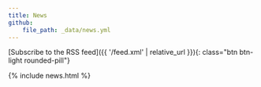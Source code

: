 ```yaml
---
title: News
github: 
    file_path: _data/news.yml
---
```


[<i class="fa fa-rss me-2"></i>Subscribe to the RSS feed]({{ '/feed.xml' | relative_url }}){: class="btn btn-light rounded-pill"}

{% include news.html %}
